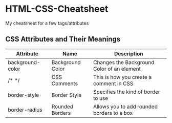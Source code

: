 # HTML-CSS-Cheatsheet
My cheatsheet for a few tags/attributes
    <!--NEW TABLE-CSS-->
    <h2>CSS Attributes and Their Meanings</h2>
    <table>
        <thead>
            <tr class="colnames">
                <th>Attribute</th>
                <th>Name</th>
                <th class="description">Description</th>
            </tr>
        </thead>
        <tbody>
            <tr>
                <td>
                    <span class="attribute">background-color</span>
                </td>
                <td>Background Color</td>
                <td class="description">Changes the Background Color of an element</td>
            </tr>
            <tr>
                <td>
                    <span class="attribute">/* */</span>
                </td>
                <td>CSS Comments</td>
                <td class="description">This is how you create a comment in CSS</td>
            </tr>
            <tr>
                <td>
                    <span class="attribute">border-style</span>
                </td>
                <td>Border Style</td>
                <td class="description">Specifies the kind of border to use</td>
            </tr>
            <tr>
                <td>
                    <span class="attribute">border-radius</span>
                </td>
                <td>Rounded Borders</td>
                <td class="description">Allows you to add rounded borders to a box</td>
            </tr>
        </tbody>
    </table>
